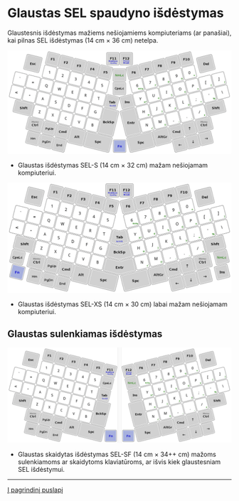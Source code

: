 
# Glaustas SEL spaudyno išdėstymas

Glaustesnis išdėstymas mažiems nešiojamiems kompiuteriams (ar panašiai), kai pilnas SEL išdėstymas (14 cm × 36 cm) netelpa.

![Mažas SEL spaudynas](img/sel-s-keyboard.png)

+ Glaustas išdėstymas SEL-S (14 cm × 32 cm) mažam nešiojamam kompiuteriui.

![Labai mažas SEL spaudynas](img/sel-xs-keyboard.png)

+ Glaustas išdėstymas SEL-XS (14 cm × 30 cm) labai mažam nešiojamam kompiuteriui.

## Glaustas sulenkiamas išdėstymas

![Sulankstomas skaidytas SEL spaudynas](img/sel-sf-keyboard.png)

+ Glaustas skaidytas išdėstymas SEL-SF (14 cm × 34++ cm) mažoms sulenkiamoms ar skaidytoms klaviatūroms, ar išvis kiek glaustesniam SEL išdėstymui.

----------------------------------------------

[Į pagrindinį puslapį](SKAITYK.md)


